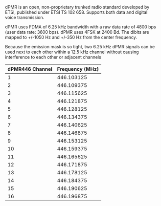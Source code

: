 dPMR is an open, non-proprietary trunked radio standard developed by ETSI, published under ETSI TS 102 658. Supports both data and digital voice transmission.

dPMR uses FDMA of 6.25 kHz bandwidth with a raw data rate of 4800 bps (user data rate: 3600 bps). dPMR uses 4FSK at 2400 Bd. The dibits are mapped to +/-1050 Hz and +/-350 Hz from the center frequency.

Because the emission mask is so tight, two 6.25 kHz dPMR signals can be used next to each other within a 12.5 kHz channel without causing interference to each other or adjacent channels

| dPMR446 Channel | Frequency (MHz) |
|-----------------|-----------------|
| 1               | 446.103125      |
| 2               | 446.109375      |
| 3               | 446.115625      |
| 4               | 446.121875      |
| 5               | 446.128125      |
| 6               | 446.134375      |
| 7               | 446.140625      |
| 8               | 446.146875      |
| 9               | 446.153125      |
| 10              | 446.159375      |
| 11              | 446.165625      |
| 12              | 446.171875      |
| 13              | 446.178125      |
| 14              | 446.184375      |
| 15              | 446.190625      |
| 16              | 446.196875      |
